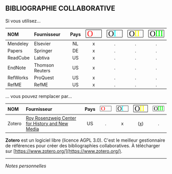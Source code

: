 ## BIBLIOGRAPHIE COLLABORATIVE

Si vous utilisez...

| NOM | Fournisseur | Pays | ![O](../img/OIII-capsule50-0.svg) | ![1](../img/OIII-capsule50-1.svg) | ![2](../img/OIII-capsule50-2.svg) | ![3](../img/OIII-capsule50-3.svg) |
| :-- | :---------- | :--: | :-------------------------------: | :-------------------------------: | :-------------------------------: | :-------------------------------: |
| Mendeley | Elsevier | NL | x | . | . | . |
| Papers | Springer | DE | x | . | . | . |
| ReadCube | Labtiva | US | x | . | . | . |
| EndNote | Thomson Reuters | US | x | . | . | . |
| RefWorks | ProQuest | US | x | . | . | . |
| RefME | RefME | US | x | . | . | . |

... vous pouvez remplacer par...

| NOM | Fournisseur | Pays | ![O](../img/OIII-capsule50-0.svg) | ![1](../img/OIII-capsule50-1.svg) | ![2](../img/OIII-capsule50-2.svg) | ![3](../img/OIII-capsule50-3.svg) |
| :-- | :---------- | :--: | :-------------------------------: | :-------------------------------: | :-------------------------------: | :-------------------------------: |
| Zotero | [Roy Rosenzweig Center for History and New Media](http://chnm.gmu.edu/) | US | . | x | ([x](http://chronicle.com/blogs/profhacker/make-your-own-zotero-webdav-server-and-access-your-zotero-attachments-anywhere/38526)) | . |

**Zotero** est un logiciel libre (licence AGPL 3.0). C'est le meilleur gestionnaire de références pour créer des bibliographies collaboratives.
À télécharger sur [https://www.zotero.org/](https://www.zotero.org/).

---
*Notes personnelles*